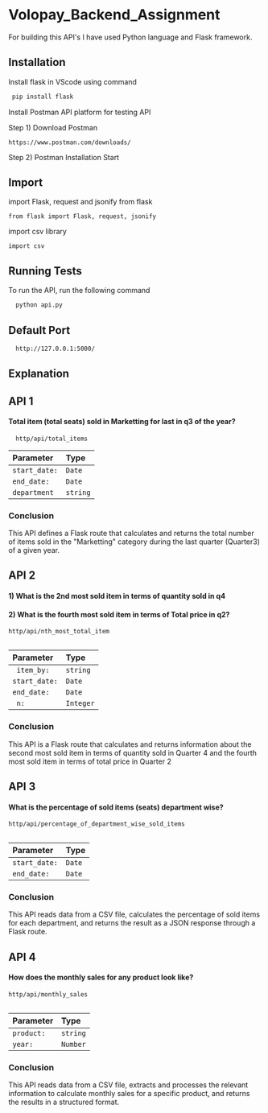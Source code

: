 # Volopay_Backend_Assignment
For building this API's I have used Python language and Flask framework.

## Installation

Install flask in VScode using command
```bash
 pip install flask
```

Install Postman API platform for testing API

Step 1) Download Postman

    https://www.postman.com/downloads/

Step 2)  Postman Installation Start

## Import

import Flask, request and jsonify from flask

    from flask import Flask, request, jsonify

import csv library

    import csv

## Running Tests

To run the API, run the following command

```bash
  python api.py
```

## Default Port
```bash
  http://127.0.0.1:5000/
```

## Explanation



    
## API 1

#### Total item (total seats) sold in Marketting for last in q3 of the year?

```
  http/api/total_items
```

| Parameter | Type                |
| :-------- | :------- | 
| `start_date:` | `Date` | 
| `end_date:` | `Date` | 
| `department` | `string` | 

### Conclusion

This API defines a Flask route that calculates and returns the total number of items sold in the "Marketting" category during the last quarter (Quarter3) of a given year.

## API 2
#### 1) What is the 2nd most sold item in terms of quantity sold in q4
#### 2) What is the fourth most sold item in terms of Total price in q2?

```
http/api/nth_most_total_item
  
```

| Parameter | Type |  
 :-------- | :------- | 
| ` item_by:`      | `string` | 
| `start_date:` | `Date` | 
| `end_date:` | `Date` | 
| ` n:`      | `Integer` | 

### Conclusion

This API is a Flask route that calculates and returns information about the second most sold item in terms of quantity sold in Quarter 4 and the fourth most sold item in terms of total price in Quarter 2
     


## API 3
#### What is the percentage of sold items (seats) department wise?

```
http/api/percentage_of_department_wise_sold_items
  
```

| Parameter | Type     | 
| :-------- | :------- | 
| `start_date:`  | `Date` | 
| `end_date:`     | `Date` | 

### Conclusion

This API reads data from a CSV file, calculates the percentage of sold items for each department, and returns the result as a JSON response through a Flask route.

## API 4
#### How does the monthly sales for any product look like?

```
http/api/monthly_sales
  
```

| Parameter | Type     | 
| :-------- | :------- |
| `product: `      | `string` |
| `year: `      | `Number` |

### Conclusion
This API reads data from a CSV file, extracts and processes the relevant information to calculate monthly sales for a specific product, and returns the results in a structured format.







